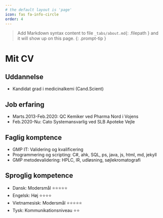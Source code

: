 ```yaml
---
# the default layout is 'page'
icon: fas fa-info-circle
order: 4
---
```


> Add Markdown syntax content to file `_tabs/about.md`{: .filepath } and it will show up on this page.
{: .prompt-tip }

# Mit CV
## Uddannelse
* Kandidat grad i medicinalkemi (Cand.Scient)

## Job erfaring
* Marts.2013-Feb.2020: QC Kemiker ved Pharma Nord i Vojens
* Feb.2020-Nu: Cato Systemansvarlig ved SLB Apoteke Vejle

## Faglig komptence
* GMP IT: Validering og kvalificering
* Programmering og scripting: C#, ahk, SQL, ps, java, js, html, md, jekyll
* GMP metodevalidering: HPLC, IR, udløsning, søjlekromatografi

## Sproglig kompetence
* Dansk: Modersmål ⭐⭐⭐⭐⭐
* Engelsk: Høj ⭐⭐⭐⭐
* Vietnamesisk: Modersmål ⭐⭐⭐⭐⭐
* Tysk: Kommunikationsniveau ⭐⭐
